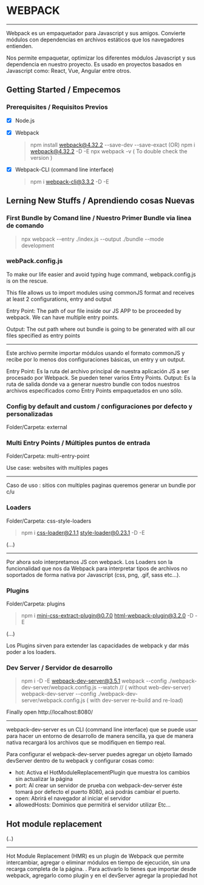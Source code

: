 # WEBPACK

---

Webpack es un empaquetador para Javascript y sus amigos. Convierte módulos con dependencias en archivos estáticos que los navegadores entienden.

Nos permite empaquetar, optimizar los diferentes módulos Javascript y sus dependencia en nuestro proyecto. Es usado en proyectos basados en Javascript como: React, Vue, Angular entre otros.

## Getting Started / Empecemos

### Prerequisites / Requisitos Previos

- [x] Node.js

- [x] Webpack

  > npm install webpack@4.32.2 --save-dev --save-exact
  > (OR)
  > npm i webpack@4.32.2 -D -E
  > npx webpack -v ( To double check the version )

- [x] Webpack-CLI (command line interface)
  > npm i webpack-cli@3.3.2 -D -E

## Lerning New Stuffs / Aprendiendo cosas Nuevas

### First Bundle by Comand line / Nuestro Primer Bundle via linea de comando

> npx webpack --entry ./index.js --output ./bundle --mode development

### webPack.config.js

To make our life easier and avoid typing huge command, webpack.config.js is on the rescue.

This file allows us to import modules using commonJS format and receives at least 2 configurations,
entry and output

Entry Point: The path of our file inside our JS APP to be proceeded by webpack. We can have multiple entry points.

Output: The out path where out bundle is going to be generated with all our files specified as entry points

---

Este archivo permite importar módulos usando el formato commonJS y recibe por lo menos dos configuraciones básicas, un entry y un output.

Entry Point: Es la ruta del archivo principal de nuestra aplicación JS a ser procesado por Webpack. Se pueden tener varios Entry Points.
Output: Es la ruta de salida donde va a generar nuestro bundle con todos nuestros archivos especificados como Entry Points empaquetados en uno sólo.

### Config by default and custom / configuraciones por defecto y personalizadas

Folder/Carpeta: external

### Multi Entry Points / Múltiples puntos de entrada

Folder/Carpeta: multi-entry-point

Use case: websites with multiples pages

---

Caso de uso : sitios con multiples paginas queremos generar un bundle por c/u

### Loaders

Folder/Carpeta: css-style-loaders

> npm i css-loader@2.1.1 style-loader@0.23.1 -D -E

(...)

---

Por ahora solo interpretamos JS con webpack. Los Loaders son la funcionalidad que nos da Webpack para interpretar tipos de archivos no soportados de forma nativa por Javascript (css, png, .gif, sass etc...).

### Plugins

Folder/Carpeta: plugins

> npm i mini-css-extract-plugin@0.7.0 html-webpack-plugin@3.2.0 -D -E

(...)

Los Plugins sirven para extender las capacidades de webpack y dar más poder a los loaders.

### Dev Server / Servidor de desarrollo

> npm i -D -E webpack-dev-server@3.5.1
> webpack --config ./webpack-dev-server/webpack.config.js --watch // ( without web-dev-server)
> webpack-dev-server --config ./webpack-dev-server/webpack.config.js ( with dev-server re-build and re-load)

Finally open http://localhost:8080/

---

webpack-dev-server es un CLI (command line interface) que se puede usar para hacer un entorno de desarrollo de manera sencilla, ya que de manera nativa recargará los archivos que se modifiquen en tiempo real.

Para configurar el webpack-dev-server puedes agregar un objeto llamado devServer dentro de tu webpack y configurar cosas como:

- hot: Activa el HotModuleReplacementPlugin que muestra los cambios sin actualizar la página
- port: Al crear un servidor de prueba con webpack-dev-server éste tomará por defecto el puerto 8080, acá podrás cambiar el puerto.
- open: Abrirá el navegador al iniciar el servidor
- allowedHosts: Dominios que permitirá el servidor utilizar Etc…

## Hot module replacement

(..)

---

Hot Module Replacement (HMR) es un plugin de Webpack que permite intercambiar, agregar o eliminar módulos en tiempo de ejecución, sin una recarga completa de la página.
.
Para activarlo lo tienes que importar desde webpack, agregarlo como plugin y en el devServer agregar la propiedad hot

